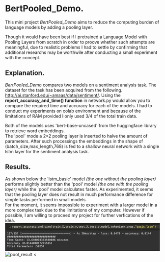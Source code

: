 # BertPooled_Demo. 
This mini project *BertPooled_Demo* aims to reduce the computing burden of language models by adding a pooling layer.    
  
Though it would have been best if I pretrained a Language Model with Pooling Layers from scratch in order to proove whether such attempts are meaningful, due to realistic problems I had to settle by confirming that additional researchs may be worthwile after conducting a small experiment with the concept.  
  
## Explanation.
*BertPooled_Demo* compares two models on a sentiment analysis task. The dataset for the task has been acquired from the following. http://ai.stanford.edu/~amaas/data/sentiment/. Using the **report_accuracy_and_time() function** in network.py would allow you to compare the required time and accuracy for each of the models. I had to conduct my experiments on colab environment and because of the limitations of RAM provided I only used 3/4 of the total train data.  

Both of the models uses 'bert-base-uncased' from the huggingface library to retrieve word embeddings.  
The 'pool' mode a 2\*2 pooling layer is inserted to halve the amount of parameters. After such processings the embeddings in the shape of (batch_size,max_length,768) is fed to a shallow neural network with a single lstm layer for the sentiment analysis task.  

## Results.  
As shown below the 'lstm_basic' model *(the one without the pooling layer)* performs slightly better than the 'pool' model *(the one with the pooling layer)* while the 'pool' model calculates faster. As experimented, it seems that the pooling layer does not result in much performance difference for simple tasks performed in small models.  
For the moment, it seems impossible to experiment with a larger model in a more complex task due to the limitations of my computer. However if possible, I am willing to proceed my project for further verfications of the idea.
![lstm_basic_result >](https://github.com/ampehta/BertPooled/blob/main/images/basic_lstm_v1.png)
![pool_result <](https://github.com/ampehta/BertPooled/blob/main/images/pool_v2.png)
